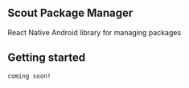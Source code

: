## Scout Package Manager
React Native Android library for managing packages

## Getting started
```
coming soon!
```
